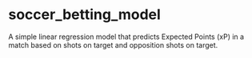 # soccer_betting_model

A simple linear regression model that predicts Expected Points (xP) in a match based on shots on target and opposition shots on target. 
